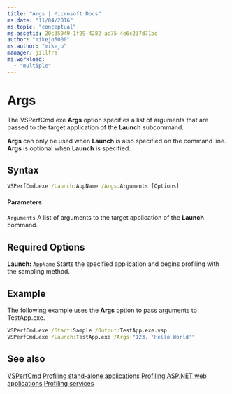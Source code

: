 ```yaml
---
title: "Args | Microsoft Docs"
ms.date: "11/04/2016"
ms.topic: "conceptual"
ms.assetid: 20c35949-1f29-4282-ac75-4e6c237d71bc
author: "mikejo5000"
ms.author: "mikejo"
manager: jillfra
ms.workload:
  - "multiple"
---
```

# Args
The VSPerfCmd.exe **Args** option specifies a list of arguments that are passed to the target application of the **Launch** subcommand.

 **Args** can only be used when **Launch** is also specified on the command line. **Args** is optional when **Launch** is specified.

## Syntax

```cmd
VSPerfCmd.exe /Launch:AppName /Args:Arguments [Options]
```

#### Parameters
 `Arguments`
 A list of arguments to the target application of the **Launch** command.

## Required Options
 **Launch:** `AppName`
 Starts the specified application and begins profiling with the sampling method.

## Example
 The following example uses the **Args** option to pass arguments to TestApp.exe.

```cmd
VSPerfCmd.exe /Start:Sample /Output:TestApp.exe.vsp
VSPerfCmd.exe /Launch:TestApp.exe /Args:"123, 'Hello World'"
```

## See also
 [VSPerfCmd](../profiling/vsperfcmd.md)
 [Profiling stand-alone applications](../profiling/command-line-profiling-of-stand-alone-applications.md)
 [Profiling ASP.NET web applications](../profiling/command-line-profiling-of-aspnet-web-applications.md)
 [Profiling services](../profiling/command-line-profiling-of-services.md)